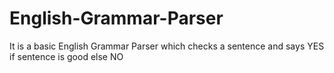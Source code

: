 # English-Grammar-Parser
It is a basic English Grammar Parser which checks a sentence and says YES if sentence is good else NO 

